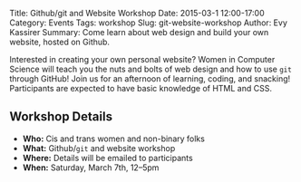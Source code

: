 Title: Github/git and Website Workshop
Date: 2015-03-1 12:00-17:00
Category: Events
Tags: workshop
Slug: git-website-workshop
Author: Evy Kassirer
Summary: Come learn about web design and build your own website, hosted on Github.

Interested in creating your own personal website? Women in Computer Science 
will teach you the nuts and bolts of web design and how to use `git` through 
GitHub! Join us for an afternoon of learning, coding, and snacking! Participants
are expected to have basic knowledge of HTML and CSS.

## Workshop Details ##

+ **Who:** Cis and trans women and non-binary folks
+ **What:** Github/`git` and website workshop
+ **Where:** Details will be emailed to participants
+ **When:** Saturday, March 7th, 12&ndash;5pm
